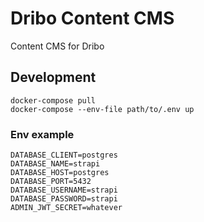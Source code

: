 # Dribo Content CMS

Content CMS for Dribo

## Development

```
docker-compose pull
docker-compose --env-file path/to/.env up
```

### Env example

```
DATABASE_CLIENT=postgres
DATABASE_NAME=strapi
DATABASE_HOST=postgres
DATABASE_PORT=5432
DATABASE_USERNAME=strapi
DATABASE_PASSWORD=strapi
ADMIN_JWT_SECRET=whatever
```

